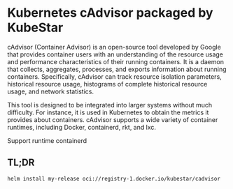 <!--- app-name: Kubernetes cAdvisor -->

# Kubernetes cAdvisor packaged by KubeStar

cAdvisor (Container Advisor) is an open-source tool developed by Google that provides container users with an understanding of the resource usage and performance characteristics of their running containers. It is a daemon that collects, aggregates, processes, and exports information about running containers. Specifically, cAdvisor can track resource isolation parameters, historical resource usage, histograms of complete historical resource usage, and network statistics.

This tool is designed to be integrated into larger systems without much difficulty. For instance, it is used in Kubernetes to obtain the metrics it provides about containers. cAdvisor supports a wide variety of container runtimes, including Docker, containerd, rkt, and lxc.

Support runtime containerd

## TL;DR

```console
helm install my-release oci://registry-1.docker.io/kubestar/cadvisor
```
